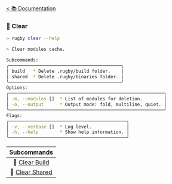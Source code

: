 [< 📚 Documentation](../Documentation.md)

### 🧼 Clear

```sh
> rugby clear --help
```

```sh
> Clear modules cache.

Subcommands:
╭──────────────────────────────────────────╮
│ build   * Delete .rugby/build folder.    │
│ shared  * Delete .rugby/binaries folder. │
╰──────────────────────────────────────────╯
Options:
╭──────────────────────────────────────────────────────────╮
│ -m, --modules []  * List of modules for deletion.        │
│ -o, --output      * Output mode: fold, multiline, quiet. │
╰──────────────────────────────────────────────────────────╯
Flags:
╭────────────────────────────────────────────╮
│ -v, --verbose []  * Log level.             │
│ -h, --help        * Show help information. │
╰────────────────────────────────────────────╯
```

| Subcommands |
| :---: |
| 🧼 [Clear Build](Clear/Build.md) |
| 🧼 [Clear Shared](Clear/Shared.md) |